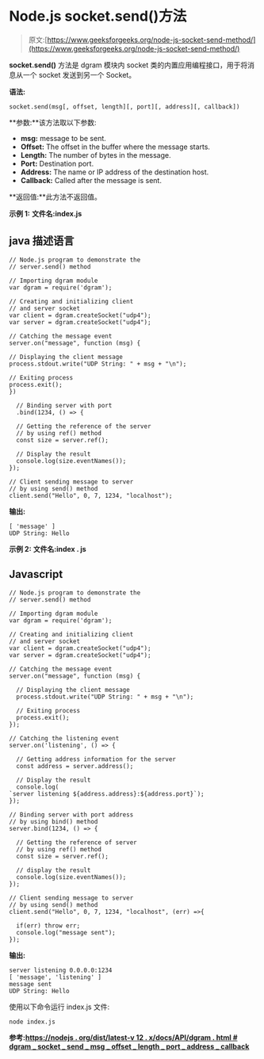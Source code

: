 # Node.js socket.send()方法

> 原文:[https://www.geeksforgeeks.org/node-js-socket-send-method/](https://www.geeksforgeeks.org/node-js-socket-send-method/)

**socket.send()** 方法是 dgram 模块内 socket 类的内置应用编程接口，用于将消息从一个 socket 发送到另一个 Socket。

**语法:**

```
socket.send(msg[, offset, length][, port][, address][, callback])
```

**参数:**该方法取以下参数:

*   **msg:** message to be sent.
*   **Offset:** The offset in the buffer where the message starts.
*   **Length:** The number of bytes in the message.
*   **Port:** Destination port.
*   **Address:** The name or IP address of the destination host.
*   **Callback:** Called after the message is sent.

**返回值:**此方法不返回值。

**示例 1:** **文件名:index.js**

## java 描述语言

```
// Node.js program to demonstrate the
// server.send() method

// Importing dgram module
var dgram = require('dgram');

// Creating and initializing client
// and server socket
var client = dgram.createSocket("udp4");
var server = dgram.createSocket("udp4");

// Catching the message event
server.on("message", function (msg) {

// Displaying the client message
process.stdout.write("UDP String: " + msg + "\n");

// Exiting process
process.exit();
})

  // Binding server with port
  .bind(1234, () => {

  // Getting the reference of the server
  // by using ref() method
  const size = server.ref();

  // Display the result
  console.log(size.eventNames());
});

// Client sending message to server
// by using send() method
client.send("Hello", 0, 7, 1234, "localhost");
```

**输出:**

```
[ 'message' ]
UDP String: Hello
```

**示例 2:** **文件名:index . js**

## Javascript

```
// Node.js program to demonstrate the
// server.send() method

// Importing dgram module
var dgram = require('dgram');

// Creating and initializing client
// and server socket
var client = dgram.createSocket("udp4");
var server = dgram.createSocket("udp4");

// Catching the message event
server.on("message", function (msg) {

  // Displaying the client message
  process.stdout.write("UDP String: " + msg + "\n");

  // Exiting process
  process.exit();
});

// Catching the listening event
server.on('listening', () => {

  // Getting address information for the server
  const address = server.address();

  // Display the result
  console.log(
`server listening ${address.address}:${address.port}`);
});

// Binding server with port address
// by using bind() method
server.bind(1234, () => {

  // Getting the reference of server
  // by using ref() method
  const size = server.ref();

  // display the result
  console.log(size.eventNames());
});

// Client sending message to server
// by using send() method
client.send("Hello", 0, 7, 1234, "localhost", (err) =>{

  if(err) throw err;
  console.log("message sent");
});
```

**输出:**

```
server listening 0.0.0.0:1234
[ 'message', 'listening' ]
message sent
UDP String: Hello
```

使用以下命令运行 index.js 文件:

```
node index.js
```

**参考:**[**https://nodejs . org/dist/latest-v 12 . x/docs/API/dgram . html # dgram _ socket _ send _ msg _ offset _ length _ port _ address _ callback**](https://nodejs.org/dist/latest-v12.x/docs/api/dgram.html#dgram_socket_send_msg_offset_length_port_address_callback)
